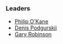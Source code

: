 ### Leaders

* [Philip O'Kane](mailto:philip.okane@owasp.org)
* [Denis Podgurskii](mailto:denis.podgurskii@owasp.org)
* [Gary Robinson](mailto:gary.robinson@owasp.org)
